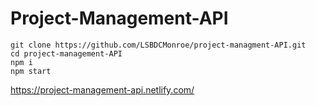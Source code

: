 # Project-Management-API <br>

```
git clone https://github.com/LSBDCMonroe/project-managment-API.git
cd project-management-API
npm i
npm start
```

https://project-management-api.netlify.com/
